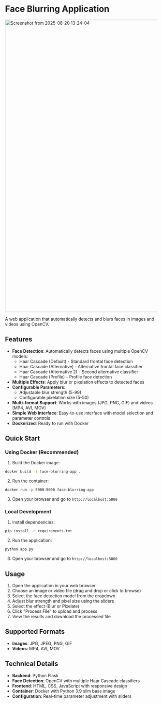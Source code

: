 # Face Blurring Application

<img width="933" height="964" alt="Screenshot from 2025-08-20 13-24-04" src="https://github.com/user-attachments/assets/963b857c-aac3-4a86-9484-d8293c01a485" />



A web application that automatically detects and blurs faces in images and videos using OpenCV.


## Features

- **Face Detection**: Automatically detects faces using multiple OpenCV models:
  - Haar Cascade (Default) - Standard frontal face detection
  - Haar Cascade (Alternative) - Alternative frontal face classifier  
  - Haar Cascade (Alternative 2) - Second alternative classifier
  - Haar Cascade (Profile) - Profile face detection
- **Multiple Effects**: Apply blur or pixelation effects to detected faces
- **Configurable Parameters**: 
  - Adjustable blur strength (5-99)
  - Configurable pixelation size (5-50)
- **Multi-format Support**: Works with images (JPG, PNG, GIF) and videos (MP4, AVI, MOV)
- **Simple Web Interface**: Easy-to-use interface with model selection and parameter controls
- **Dockerized**: Ready to run with Docker

## Quick Start

### Using Docker (Recommended)

1. Build the Docker image:
```bash
docker build -t face-blurring-app .
```

2. Run the container:
```bash
docker run -p 5000:5000 face-blurring-app
```

3. Open your browser and go to `http://localhost:5000`

### Local Development

1. Install dependencies:
```bash
pip install -r requirements.txt
```

2. Run the application:
```bash
python app.py
```

3. Open your browser and go to `http://localhost:5000`

## Usage

1. Open the application in your web browser
2. Choose an image or video file (drag and drop or click to browse)
3. Select the face detection model from the dropdown
4. Adjust blur strength and pixel size using the sliders
5. Select the effect (Blur or Pixelate)
6. Click "Process File" to upload and process
7. View the results and download the processed file

## Supported Formats

- **Images**: JPG, JPEG, PNG, GIF
- **Videos**: MP4, AVI, MOV

## Technical Details

- **Backend**: Python Flask
- **Face Detection**: OpenCV with multiple Haar Cascade classifiers
- **Frontend**: HTML, CSS, JavaScript with responsive design
- **Container**: Docker with Python 3.9 slim base image
- **Configuration**: Real-time parameter adjustment with sliders
